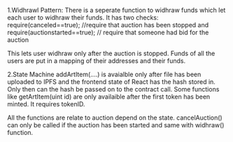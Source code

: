 1.Widhrawl Pattern: There is a seperate function to widhraw funds which let each user to widhraw their funds. It has two checks: require(canceled==true); //require that auction has been stopped and require(auctionstarted==true); // require that someone had bid for the auction

This lets user widhraw only after the auction is stopped. Funds of all the users are put in a mapping of their addresses and their funds.

2.State Machine addArtItem(....) is avaialble only after file has been uploaded to IPFS and the frontend state of React has the hash stored in. Only then can the hash be passed on to the contract call. Some functions like getArtItem(uint id) are only availaible after the first token has been minted. It requires tokenID.

All the functions are relate to auction depend on the state. cancelAuction() can only be called if the auction has been started and same with widhraw() function.

